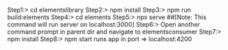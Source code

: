 Step1:>  cd elementslibrary
Step2:> npm install
Step3:> npm run build:elements
Step4:> cd elements
Step5:> npx serve   ##[Note: This command will run server on localhost:3000]
Step6:> Open another command prompt in parent dir and navigate to elementsconsumer
Step7:> npm install
Step8:> npm start
runs app in port => localhost:4200
